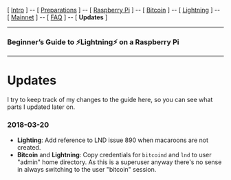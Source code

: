 [ [Intro](README.md) ] -- [ [Preparations](raspibolt_10_preparations.md) ] -- [ [Raspberry Pi](raspibolt_20_pi.md) ] -- [ [Bitcoin](raspibolt_30_bitcoin.md) ] -- [ [Lightning](raspibolt_40_lnd.md) ] -- [ [Mainnet](raspibolt_50_mainnet.md) ] -- [ [FAQ](raspibolt_faq.md) ] -- [ **Updates** ]

------

### Beginner’s Guide to ️⚡Lightning️⚡ on a Raspberry Pi

------

# Updates

I try to keep track of my changes to the guide here, so you can see what parts I updated later on.



### 2018-03-20

* **Lighting**: Add reference to LND issue 890 when macaroons are not created. 
* **Bitcoin** and **Lightning**: Copy credentials for `bitcoind` and `lnd` to user "admin" home directory. As this is a superuser anyway there's no sense in always switching to the user "bitcoin" session.

